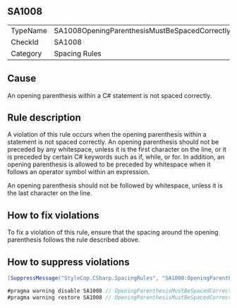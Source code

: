 ﻿## SA1008

<table>
<tr>
  <td>TypeName</td>
  <td>SA1008OpeningParenthesisMustBeSpacedCorrectly</td>
</tr>
<tr>
  <td>CheckId</td>
  <td>SA1008</td>
</tr>
<tr>
  <td>Category</td>
  <td>Spacing Rules</td>
</tr>
</table>

## Cause

An opening parenthesis within a C# statement is not spaced correctly.

## Rule description

A violation of this rule occurs when the opening parenthesis within a statement is not spaced correctly. An opening parenthesis should not be preceded by any whitespace, unless it is the first character on the line, or it is preceded by certain C# keywords such as if, while, or for. In addition, an opening parenthesis is allowed to be preceded by whitespace when it follows an operator symbol within an expression.

An opening parenthesis should not be followed by whitespace, unless it is the last character on the line.

## How to fix violations

To fix a violation of this rule, ensure that the spacing around the opening parenthesis follows the rule described above.

## How to suppress violations

```csharp
[SuppressMessage("StyleCop.CSharp.SpacingRules", "SA1008:OpeningParenthesisMustBeSpacedCorrectly", Justification = "Reviewed.")]
```

```csharp
#pragma warning disable SA1008 // OpeningParenthesisMustBeSpacedCorrectly
#pragma warning restore SA1008 // OpeningParenthesisMustBeSpacedCorrectly
```
